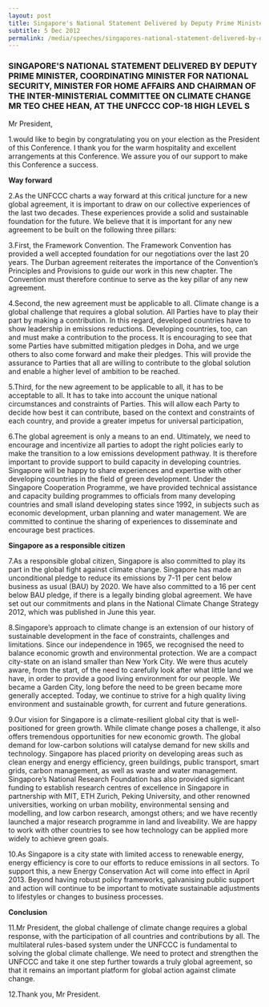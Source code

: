 ```yaml
---
layout: post
title: Singapore's National Statement Delivered by Deputy Prime Minister, Coordinating Minister for National Security, Minister for Home Affairs and Chairman of the Inter-Ministerial Committee on Climate Change Mr Teo Chee Hean, at the UNFCCC COP-18 High Level S
subtitle: 5 Dec 2012
permalink: /media/speeches/singapores-national-statement-delivered-by-deputy-prime-minister-coordinating-minister-for-national-security-minister-for-home-affairs
---
```


### SINGAPORE'S NATIONAL STATEMENT DELIVERED BY DEPUTY PRIME MINISTER, COORDINATING MINISTER FOR NATIONAL SECURITY, MINISTER FOR HOME AFFAIRS AND CHAIRMAN OF THE INTER-MINISTERIAL COMMITTEE ON CLIMATE CHANGE MR TEO CHEE HEAN, AT THE UNFCCC COP-18 HIGH LEVEL S

Mr President,

1.would like to begin by congratulating you on your election as the President of this Conference. I thank you for the warm hospitality and excellent arrangements at this Conference. We assure you of our support to make this Conference a success.

**Way forward**

2.As the UNFCCC charts a way forward at this critical juncture for a new global agreement, it is important to draw on our collective experiences of the last two decades. These experiences provide a solid and sustainable foundation for the future. We believe that it is important for any new agreement to be built on the following three pillars:

3.First, the Framework Convention. The Framework Convention has provided a well accepted foundation for our negotiations over the last 20 years. The Durban agreement reiterates the importance of the Convention’s Principles and Provisions to guide our work in this new chapter. The Convention must therefore continue to serve as the key pillar of any new agreement.

4.Second, the new agreement must be applicable to all. Climate change is a global challenge that requires a global solution. All Parties have to play their part by making a contribution. In this regard, developed countries have to show leadership in emissions reductions. Developing countries, too, can and must make a contribution to the process. It is encouraging to see that some Parties have submitted mitigation pledges in Doha, and we urge others to also come forward and make their pledges. This will provide the assurance to Parties that all are willing to contribute to the global solution and enable a higher level of ambition to be reached.

5.Third, for the new agreement to be applicable to all, it has to be acceptable to all. It has to take into account the unique national circumstances and constraints of Parties. This will allow each Party to decide how best it can contribute, based on the context and constraints of each country, and provide a greater impetus for universal participation,

6.The global agreement is only a means to an end. Ultimately, we need to encourage and incentivize all parties to adopt the right policies early to make the transition to a low emissions development pathway. It is therefore important to provide support to build capacity in developing countries. Singapore will be happy to share experiences and expertise with other developing countries in the field of green development. Under the Singapore Cooperation Programme, we have provided technical assistance and capacity building programmes to officials from many developing countries and small island developing states since 1992, in subjects such as economic development, urban planning and water management. We are committed to continue the sharing of experiences to disseminate and encourage best practices.

**Singapore as a responsible citizen**

7.As a responsible global citizen, Singapore is also committed to play its part in the global fight against climate change. Singapore has made an unconditional pledge to reduce its emissions by 7-11 per cent below business as usual (BAU) by 2020. We have also committed to a 16 per cent below BAU pledge, if there is a legally binding global agreement. We have set out our commitments and plans in the National Climate Change Strategy 2012, which was published in June this year.

8.Singapore’s approach to climate change is an extension of our history of sustainable development in the face of constraints, challenges and limitations. Since our independence in 1965, we recognised the need to balance economic growth and environmental protection. We are a compact city-state on an island smaller than New York City. We were thus acutely aware, from the start, of the need to carefully look after what little land we have, in order to provide a good living environment for our people. We became a Garden City, long before the need to be green became more generally accepted. Today, we continue to strive for a high quality living environment and sustainable growth, for current and future generations.

9.Our vision for Singapore is a climate-resilient global city that is well-positioned for green growth. While climate change poses a challenge, it also offers tremendous opportunities for new economic growth. The global demand for low-carbon solutions will catalyse demand for new skills and technology. Singapore has placed priority on developing areas such as clean energy and energy efficiency, green buildings, public transport, smart grids, carbon management, as well as waste and water management. Singapore’s National Research Foundation has also provided significant funding to establish research centres of excellence in Singapore in partnership with MIT, ETH Zurich, Peking University, and other renowned universities, working on urban mobility, environmental sensing and modelling, and low carbon research, amongst others; and we have recently launched a major research programme in land and liveability. We are happy to work with other countries to see how technology can be applied more widely to achieve green goals.

10.As Singapore is a city state with limited access to renewable energy, energy efficiency is core to our efforts to reduce emissions in all sectors. To support this, a new Energy Conservation Act will come into effect in April 2013. Beyond having robust policy frameworks, galvanising public support and action will continue to be important to motivate sustainable adjustments to lifestyles or changes to business processes.

**Conclusion**

11.Mr President, the global challenge of climate change requires a global response, with the participation of all countries and contributions by all. The multilateral rules-based system under the UNFCCC is fundamental to solving the global climate challenge. We need to protect and strengthen the UNFCCC and take it one step further towards a truly global agreement, so that it remains an important platform for global action against climate change.

12.Thank you, Mr President. 